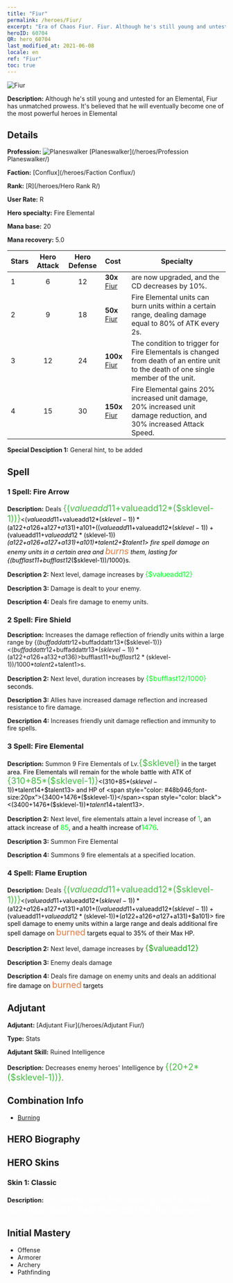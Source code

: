 ```yaml
---
title: "Fiur"
permalink: /heroes/Fiur/
excerpt: "Era of Chaos Fiur. Fiur. Although he's still young and untested for an Elemental, Fiur has unmatched prowess. It's believed that he will eventually become one of the most powerful heroes in Elemental"
heroID: 60704
QR: hero_60704
last_modified_at: 2021-06-08
locale: en
ref: "Fiur"
toc: true
---
```

  ![Fiur](/images/h/h_Fiur.jpg)

 **Description:** Although he's still young and untested for an Elemental, Fiur has unmatched prowess. It's believed that he will eventually become one of the most powerful heroes in Elemental
## Details
 **Profession:** ![Planeswalker](/images/h/h_prof_13.png)  [Planeswalker](/heroes/Profession Planeswalker/)

 **Faction:** [Conflux](/heroes/Faction Conflux/)

 **Rank:** [R](/heroes/Hero Rank R/)

 **User Rate:** R

 **Hero specialty:** Fire Elemental

 **Mana base:** 20

 **Mana recovery:** 5.0


  | Stars | Hero Attack | Hero Defense | Cost |     Specialty     |
  |---------|:---------------:|:---------------:|:--|--------------------|
  |    1    | 6 | 12 | **30x** [Fiur](/Items/her_381/) | <Fire Elemental> are now upgraded, and the CD decreases by 10%. |
  |    2    | 9 | 18 | **50x** [Fiur](/Items/her_381/) | Fire Elemental units can burn units within a certain range, dealing damage equal to 80% of ATK every 2s. |
  |    3    | 12 | 24 | **100x** [Fiur](/Items/her_381/) | The condition to trigger <Shockwave> for Fire Elementals is changed from death of an entire unit to the death of one single member of the unit. |
  |    4    | 15 | 30 | **150x** [Fiur](/Items/her_381/) | Fire Elemental gains 20% increased unit damage, 20% increased unit damage reduction, and 30% increased Attack Speed. |

 **Special Desciption 1:** General hint, to be added

## Spell
### 1 Spell: Fire Arrow
 **Description:** Deals <span style="color: #48b946;font-size:20px">{($valueadd11+$valueadd12*($sklevel-1))}</span><span style="color: black"><($valueadd11+$valueadd12*($sklevel-1))*($a122+$a126+$a127+$a131)+$a101+(($valueadd11+$valueadd12*($sklevel-1))+($valueadd11+$valueadd12*($sklevel-1))*($a122+$a126+$a127+$a131)+$a101)*$talent2+$talent1> fire spell damage on enemy units in a certain area and <span style="color: #e07c44;font-size:20px">burns</span><span style="color: black"> them, lasting for {($bufflast11+$bufflast12*($sklevel-1))/1000}s.

 **Description 2:** Next level, damage increases by <span style="color: #00ff22;font-size:16px">{$valueadd12}</span><span style="color: black">

 **Description 3:** Damage is dealt to your enemy.

 **Description 4:** Deals fire damage to enemy units.

### 2 Spell: Fire Shield
 **Description:** Increases the damage reflection of friendly units within a large range by {($buffaddattr12+$buffaddattr13*($sklevel-1))}<($buffaddattr12+$buffaddattr13*($sklevel-1))*($a122+$a126+$a132+$a136)>% and grants them immunity to fire spell damage, lasting for <span style="color: #48b946;font-size:20px">{($bufflast11+$bufflast12*($sklevel-1))/1000}</span><span style="color: black"><($bufflast11+$bufflast12*($sklevel-1))/1000*$talent2+$talent1>s.

 **Description 2:** Next level, duration increases by <span style="color: #00ff22;font-size:16px">{$bufflast12/1000}</span><span style="color: black"> seconds.

 **Description 3:** Allies have increased damage reflection and increased resistance to fire damage.

 **Description 4:** Increases friendly unit damage reflection and immunity to fire spells.

### 3 Spell: Fire Elemental
 **Description:** Summon 9 Fire Elementals of Lv.<span style="color: #48b946;font-size:20px">{$sklevel}</span><span style="color: black"> in the target area. Fire Elementals will remain for the whole battle with ATK of <span style="color: #48b946;font-size:20px">{310+85*($sklevel-1)}</span><span style="color: black"><(310+85*($sklevel-1))*$talent14+$talent13> and HP of <span style="color: #48b946;font-size:20px">{3400+1476*($sklevel-1)}</span><span style="color: black"><(3400+1476*($sklevel-1))*$talent14+$talent13>.

 **Description 2:** Next level, fire elementals attain a level increase of <span style="color: #00ff22;font-size:16px">1</span><span style="color: black">, an attack increase of <span style="color: #00ff22;font-size:16px">85</span><span style="color: black">, and a health increase of<span style="color: #00ff22;font-size:16px">1476</span><span style="color: black">.

 **Description 3:** Summon Fire Elemental

 **Description 4:** Summons 9 fire elementals at a specified location.

### 4 Spell: Flame Eruption
 **Description:** Deals <span style="color: #48b946;font-size:20px">{($valueadd11+$valueadd12*($sklevel-1))}</span><span style="color: black"><($valueadd11+$valueadd12*($sklevel-1))*($a122+$a126+$a127+$a131)+$a101+(($valueadd11+$valueadd12*($sklevel-1))+($valueadd11+$valueadd12*($sklevel-1))*($a122+$a126+$a127+$a131)+$a101)> fire spell damage to enemy units within a large range and deals additional fire spell damage on <span style="color: #e07c44;font-size:20px">burned</span><span style="color: black"> targets equal to 35% of their Max HP.

 **Description 2:** Next level, damage increases by <span style="color: #1ca216;font-size:18px">{$valueadd12}</span><span style="color: black">

 **Description 3:** Enemy deals damage

 **Description 4:** Deals fire damage on enemy units and deals an additional <span style="color: #1ca216"></span><span style="color: black"> fire damage on <span style="color: #e07c44;font-size:20px">burned</span><span style="color: black"> targets


## Adjutant

 **Adjutant:**  [Adjutant Fiur](/heroes/Adjutant Fiur/) 

 **Type:**  Stats 

 **Adjutant Skill:**  Ruined Intelligence 

 **Description:** Decreases enemy heroes' Intelligence by <span style="color: #48b946;font-size:20px">{(20+2*($sklevel-1))}</span><span style="color: black">.

## Combination Info

* [Burning](/combination/Burning/) 

## HERO Biography

## HERO Skins
### Skin 1: **Classic**

 **Description:** <span style="color: #ffffff;font-size:20px">I'm fed up with the warring mortal world. But I'll be glad to help them root out the demon.</span>



## Initial Mastery
   - Offense
   - Armorer
   - Archery
   - Pathfinding

